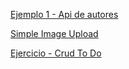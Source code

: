 [Ejemplo 1 - Api de autores](https://github.com/guillermoroman/adt-t5-api-authors)

[Simple Image Upload](https://github.com/guillermoroman/adt-t5-img-upload-clase)

[Ejercicio - Crud To Do](https://github.com/guillermoroman/adt-t5-api-ej1-todo)
